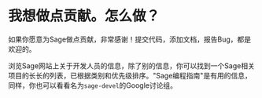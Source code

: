 我想做点贡献。怎么做？
===

如果你愿意为Sage做点贡献，非常感谢！提交代码，添加文档，报告Bug，都是欢迎的。

浏览Sage网站上关于开发人员的信息，除了别的信息，你可以找到一个Sage相关项目的长长的列表，已根据类别和优先级排序。"Sage编程指南"是有用的信息，同样，你也可以看看名为`sage-devel`的Google讨论组。
